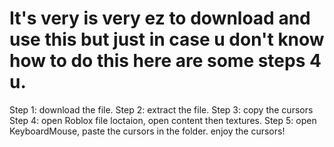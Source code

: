 # It's very is very ez to download and use this but just in case u don't know how to do this here are some steps 4 u.
Step 1: download the file.
Step 2: extract the file.
Step 3: copy the cursors
Step 4: open Roblox file loctaion, open content then textures.
Step 5: open KeyboardMouse, paste the cursors in the folder.                                                        enjoy the cursors!
